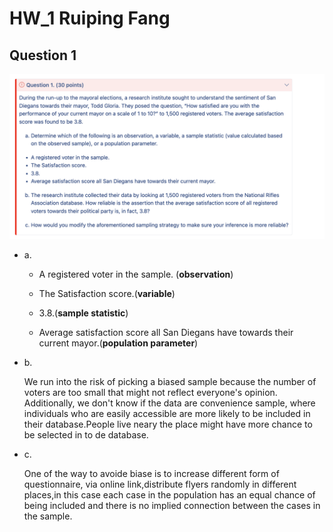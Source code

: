 # HW_1 Ruiping Fang

## Question 1

![Alt text](Question1.png)

- a.

  - A registered voter in the sample. (**observation**)

  - The Satisfaction score.(**variable**)

  - 3.8.(**sample statistic**)

  - Average satisfaction score all San Diegans have towards their current mayor.(**population parameter**)

- b.

  We run into the risk of picking a biased sample because the number of voters are too small that might not reflect everyone's opinion. Additionally, we don't know if the data are convenience sample, where individuals who are easily accessible are more likely to be included in their database.People live neary the place might have more chance to be selected in to de database.

- c.

  One of the way to avoide biase is to increase different form of questionnaire, via online link,distribute flyers randomly in different places,in this case each case in the population has an equal chance of being included and there is no implied connection between the cases in the sample.
